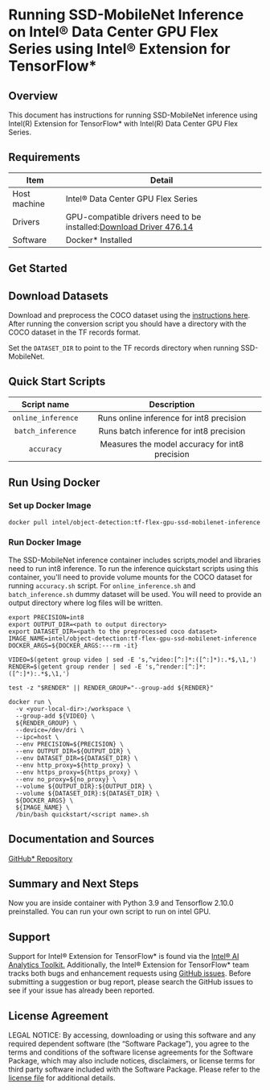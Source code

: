 # Running SSD-MobileNet Inference on Intel® Data Center GPU Flex Series using Intel® Extension for TensorFlow*

## Overview

This document has instructions for running SSD-MobileNet inference using
Intel(R) Extension for TensorFlow* with Intel(R) Data Center GPU Flex Series.

## Requirements
| Item | Detail |
| ------ | ------- |
| Host machine  | Intel® Data Center GPU Flex Series  |
| Drivers | GPU-compatible drivers need to be installed:[Download Driver 476.14](https://dgpu-docs.intel.com/releases/stable_476_14_20221021.html)
| Software | Docker* Installed |

## Get Started

## Download Datasets

Download and preprocess the COCO dataset using the [instructions here](https://github.com/IntelAI/models/blob/master/datasets/coco/README.md).
After running the conversion script you should have a directory with the
COCO dataset in the TF records format.

Set the `DATASET_DIR` to point to the TF records directory when running SSD-MobileNet.

## Quick Start Scripts

| Script name | Description |
|:-------------:|:-------------:|
| `online_inference` | Runs online inference for int8 precision | 
| `batch_inference` | Runs batch inference for int8 precision |
| `accuracy` | Measures the model accuracy for int8 precision |

## Run Using Docker

### Set up Docker Image

```
docker pull intel/object-detection:tf-flex-gpu-ssd-mobilenet-inference
```
### Run Docker Image
The SSD-MobileNet inference container includes scripts,model and libraries need to run int8 inference. To run the inference quickstart scripts using this container, you'll need to provide volume mounts for the COCO dataset for running `accuracy.sh` script. For `online_inference.sh` and `batch_inference.sh` dummy dataset will be used. You will need to provide an output directory where log files will be written. 

```
export PRECISION=int8
export OUTPUT_DIR=<path to output directory>
export DATASET_DIR=<path to the preprocessed coco dataset>
IMAGE_NAME=intel/object-detection:tf-flex-gpu-ssd-mobilenet-inference
DOCKER_ARGS=${DOCKER_ARGS:---rm -it}

VIDEO=$(getent group video | sed -E 's,^video:[^:]*:([^:]*):.*$,\1,')
RENDER=$(getent group render | sed -E 's,^render:[^:]*:([^:]*):.*$,\1,')

test -z "$RENDER" || RENDER_GROUP="--group-add ${RENDER}"

docker run \
  -v <your-local-dir>:/workspace \
  --group-add ${VIDEO} \
  ${RENDER_GROUP} \
  --device=/dev/dri \
  --ipc=host \
  --env PRECISION=${PRECISION} \
  --env OUTPUT_DIR=${OUTPUT_DIR} \
  --env DATASET_DIR=${DATASET_DIR} \
  --env http_proxy=${http_proxy} \
  --env https_proxy=${https_proxy} \
  --env no_proxy=${no_proxy} \
  --volume ${OUTPUT_DIR}:${OUTPUT_DIR} \
  --volume ${DATASET_DIR}:${DATASET_DIR} \
  ${DOCKER_ARGS} \
  ${IMAGE_NAME} \
  /bin/bash quickstart/<script name>.sh
```

## Documentation and Sources

[GitHub* Repository](https://github.com/IntelAI/models/tree/master/dockerfiles/model_containers)

## Summary and Next Steps

Now you are inside container with Python 3.9 and Tensorflow 2.10.0 preinstalled. You can run your own script
to run on intel GPU. 

## Support
Support for Intel® Extension for TensorFlow* is found via the [Intel® AI Analytics Toolkit.](https://www.intel.com/content/www/us/en/developer/tools/oneapi/ai-analytics-toolkit.html#gs.qbretz) Additionally, the Intel® Extension for TensorFlow* team tracks both bugs and enhancement requests using [GitHub issues](https://github.com/intel/intel-extension-for-tensorflow/issues). Before submitting a suggestion or bug report, please search the GitHub issues to see if your issue has already been reported.

## License Agreement

LEGAL NOTICE: By accessing, downloading or using this software and any required dependent software (the “Software Package”), you agree to the terms and conditions of the software license agreements for the Software Package, which may also include notices, disclaimers, or license terms for third party software included with the Software Package. Please refer to the [license file](https://github.com/IntelAI/models/tree/master/third_party) for additional details.